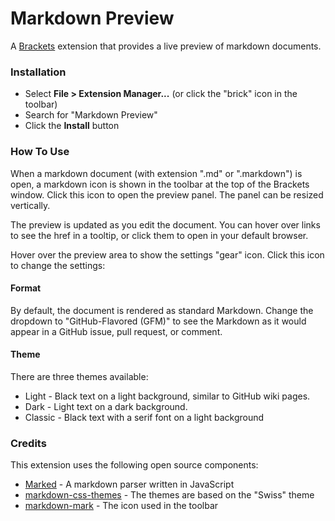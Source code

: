 # Markdown Preview

A [Brackets](https://github.com/adobe/brackets) extension that provides a live preview of markdown documents. 

### Installation

* Select **File > Extension Manager...** (or click the "brick" icon in the toolbar)
* Search for "Markdown Preview"
* Click the **Install** button

### How To Use
When a markdown document (with extension ".md" or ".markdown") is open, a markdown icon is shown in the 
toolbar at the top of the Brackets window. Click this icon to open the preview panel. The panel can be 
resized vertically.

The preview is updated as you edit the document. You can hover over links to see the href in a tooltip,
or click them to open in your default browser.

Hover over the preview area to show the settings "gear" icon. Click this icon to change the settings:

#### Format
By default, the document is rendered as standard Markdown. Change the dropdown to "GitHub-Flavored (GFM)" 
to see the Markdown as it would appear in a GitHub issue, pull request, or comment.

#### Theme
There are three themes available: 

* Light - Black text on a light background, similar to GitHub wiki pages.
* Dark - Light text on a dark background.
* Classic - Black text with a serif font on a light background

### Credits
This extension uses the following open source components:

* [Marked](https://github.com/chjj/marked) - A markdown parser written in JavaScript
* [markdown-css-themes](https://github.com/jasonm23/markdown-css-themes) - The themes are based on the "Swiss" theme
* [markdown-mark](https://github.com/dcurtis/markdown-mark) - The icon used in the toolbar
